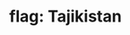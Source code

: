 ---
layout: flags
title: "flag: Tajikistan"
emoji: flag_tajikistan
permalink: 🇹🇯.html
image: assets/img/3moji/flag_tajikistan.png
---